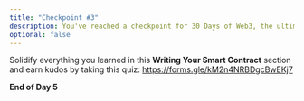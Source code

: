 ```yaml
---
title: "Checkpoint #3"
description: You've reached a checkpoint for 30 Days of Web3, the ultimate online curriculum on full-stsack blockchain development.
optional: false
---
```


Solidify everything you learned in this **Writing Your Smart Contract** section and earn kudos by taking this quiz: https://forms.gle/kM2n4NRBDgcBwEKj7

**End of Day 5**
